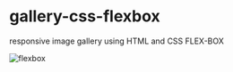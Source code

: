 # gallery-css-flexbox
responsive image gallery using HTML and CSS FLEX-BOX


![flexbox](https://user-images.githubusercontent.com/50907905/136543471-f98f750d-385c-4baf-9c26-bc94514f623e.png)
